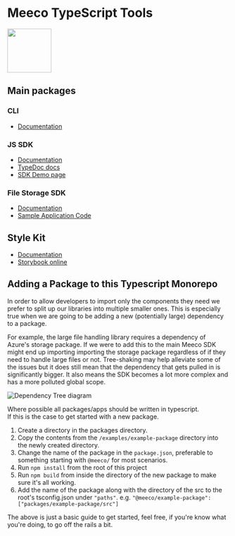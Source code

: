 # Meeco TypeScript Tools

<img width="100px" src="https://uploads-ssl.webflow.com/5cd5168c6c861f4fc7cfe969/5ddcaba04d724676d8758927_Meeco-Logo-2019-Circle-RGB.svg">

## Main packages

### CLI

- [Documentation](./packages/cli)

### JS SDK

- [Documentation](./packages/sdk)
- [TypeDoc docs](https://meeco.github.io/js-sdk/)
- [SDK Demo page](https://meeco.github.io/sdk-docs/sdk-demo/)

### File Storage SDK

- [Documentation](./packages/file-storage-browser)
- [Sample Application Code](./packages/file-storage-browser/demo/index.ts)

## Style Kit

- [Documentation](./packages/style-kit)
- [Storybook online](https://meeco.github.io/js-sdk/style-kit/)

## Adding a Package to this Typescript Monorepo

In order to allow developers to import only the components they need we prefer to split up our libraries into multiple smaller ones. This
is especially true when we are going to be adding a new (potentially large) dependency to a package.

For example, the large file handling library requires a dependency of Azure's storage package. If we were to add this to the main Meeco SDK
might end up importing importing the storage package regardless of if they need to handle large files or not. Tree-shaking may help alleviate
some of the issues but it does still mean that the dependency that gets pulled in is significantly bigger. It also means the SDK becomes a
lot more complex and has a more polluted global scope.

![Dependency Tree diagram](/docs/static-assets/dependency-tree-example.png)

Where possible all packages/apps should be written in typescript.  
If this is the case to get started with a new package.

1. Create a directory in the packages directory.
2. Copy the contents from the `/examples/example-package` directory into the newly created directory.
3. Change the name of the package in the `package.json`, preferable to something starting with `@meeco/` for most scenarios.
4. Run `npm install` from the root of this project
5. Run `npm build` from inside the directory of the new package to make sure it's all working.
6. Add the name of the package along with the directory of the src to the root's tsconfig.json under `"paths"`. e.g. `"@meeco/example-package": ["packages/example-package/src"]`

The above is just a basic guide to get started, feel free, if you're know what you're doing, to go off the rails a bit.
